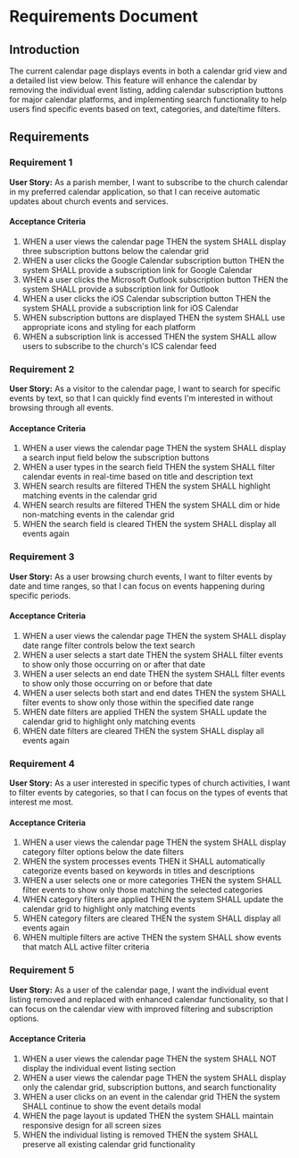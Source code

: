 # Requirements Document

## Introduction

The current calendar page displays events in both a calendar grid view and a detailed list view below. This feature will enhance the calendar by removing the individual event listing, adding calendar subscription buttons for major calendar platforms, and implementing search functionality to help users find specific events based on text, categories, and date/time filters.

## Requirements

### Requirement 1

**User Story:** As a parish member, I want to subscribe to the church calendar in my preferred calendar application, so that I can receive automatic updates about church events and services.

#### Acceptance Criteria

1. WHEN a user views the calendar page THEN the system SHALL display three subscription buttons below the calendar grid
2. WHEN a user clicks the Google Calendar subscription button THEN the system SHALL provide a subscription link for Google Calendar
3. WHEN a user clicks the Microsoft Outlook subscription button THEN the system SHALL provide a subscription link for Outlook
4. WHEN a user clicks the iOS Calendar subscription button THEN the system SHALL provide a subscription link for iOS Calendar
5. WHEN subscription buttons are displayed THEN the system SHALL use appropriate icons and styling for each platform
6. WHEN a subscription link is accessed THEN the system SHALL allow users to subscribe to the church's ICS calendar feed

### Requirement 2

**User Story:** As a visitor to the calendar page, I want to search for specific events by text, so that I can quickly find events I'm interested in without browsing through all events.

#### Acceptance Criteria

1. WHEN a user views the calendar page THEN the system SHALL display a search input field below the subscription buttons
2. WHEN a user types in the search field THEN the system SHALL filter calendar events in real-time based on title and description text
3. WHEN search results are filtered THEN the system SHALL highlight matching events in the calendar grid
4. WHEN search results are filtered THEN the system SHALL dim or hide non-matching events in the calendar grid
5. WHEN the search field is cleared THEN the system SHALL display all events again

### Requirement 3

**User Story:** As a user browsing church events, I want to filter events by date and time ranges, so that I can focus on events happening during specific periods.

#### Acceptance Criteria

1. WHEN a user views the calendar page THEN the system SHALL display date range filter controls below the text search
2. WHEN a user selects a start date THEN the system SHALL filter events to show only those occurring on or after that date
3. WHEN a user selects an end date THEN the system SHALL filter events to show only those occurring on or before that date
4. WHEN a user selects both start and end dates THEN the system SHALL filter events to show only those within the specified date range
5. WHEN date filters are applied THEN the system SHALL update the calendar grid to highlight only matching events
6. WHEN date filters are cleared THEN the system SHALL display all events again

### Requirement 4

**User Story:** As a user interested in specific types of church activities, I want to filter events by categories, so that I can focus on the types of events that interest me most.

#### Acceptance Criteria

1. WHEN a user views the calendar page THEN the system SHALL display category filter options below the date filters
2. WHEN the system processes events THEN it SHALL automatically categorize events based on keywords in titles and descriptions
3. WHEN a user selects one or more categories THEN the system SHALL filter events to show only those matching the selected categories
4. WHEN category filters are applied THEN the system SHALL update the calendar grid to highlight only matching events
5. WHEN category filters are cleared THEN the system SHALL display all events again
6. WHEN multiple filters are active THEN the system SHALL show events that match ALL active filter criteria

### Requirement 5

**User Story:** As a user of the calendar page, I want the individual event listing removed and replaced with enhanced calendar functionality, so that I can focus on the calendar view with improved filtering and subscription options.

#### Acceptance Criteria

1. WHEN a user views the calendar page THEN the system SHALL NOT display the individual event listing section
2. WHEN a user views the calendar page THEN the system SHALL display only the calendar grid, subscription buttons, and search functionality
3. WHEN a user clicks on an event in the calendar grid THEN the system SHALL continue to show the event details modal
4. WHEN the page layout is updated THEN the system SHALL maintain responsive design for all screen sizes
5. WHEN the individual listing is removed THEN the system SHALL preserve all existing calendar grid functionality